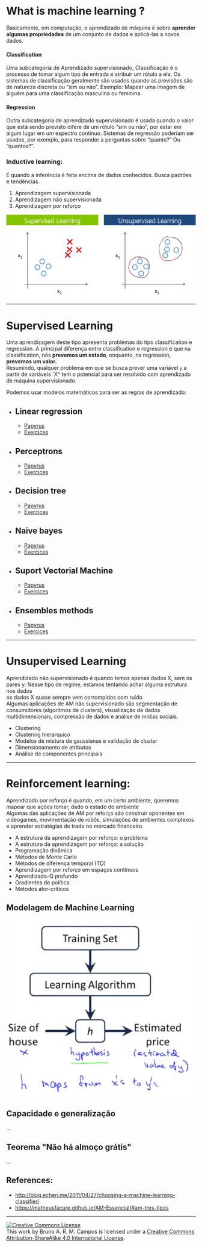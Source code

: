 
# What is machine learning ?
Basicamente, em computação, o aprendizado de máquina é sobre **aprender algumas propriedades** de um conjunto de dados e aplicá-las a novos dados. 

#### Classification
Uma subcategoria de Aprendizado supervisionado, Classificação é o processo de tomar algum tipo de entrada e atribuir um rótulo a ela. Os sistemas de classificação geralmente são usados ​​quando as previsões são de natureza discreta ou “sim ou não”. Exemplo: Mapear uma imagem de alguém para uma classificação masculina ou feminina.

#### Regression
Outra subcategoria de aprendizado supervisionado é usada quando o valor que está sendo previsto difere de um rótulo “sim ou não”, por estar em algum lugar em um espectro contínuo. Sistemas de regressão poderiam ser usados, por exemplo, para responder a perguntas sobre “quanto?” Ou “quantos?”.


### Inductive learning:
É quando a inferência é feita encima de dados conhecidos. Busca padrões e tendências.
1. Aprendizagem supervisionada
2. Aprendizagem não supervisionada
3. Aprendizagem por reforço

<img src="images/output_1_0.png" />

---

# Supervised Learning
Uma aprendizagem deste tipo apresenta problemas do tipo classification e regression. A principal diferença entre classification e regression é que na classification, nós **prevemos um estado**, enquanto, na regression, **prevemos um valor.**<br/>
Resumindo, qualquer problema em que se busca prever uma variável `y` a partir de variáveis `X^ tem o potencial para ser resolvido com aprendizado de máquina supervisionado.

Podemos usar modelos matemáticos para ser as regras de aprendizado:
* ## Linear regression
    * [Papyrus]()
    * [Exercices]()
- ## Perceptrons
    * [Papyrus]()
    * [Exercices]()
* ## Decision tree
    * [Papyrus]()
    * [Exercices]()
* ## Naive bayes
    * [Papyrus]()
    * [Exercices]()
* ## Suport Vectorial Machine
     * [Papyrus]()
     * [Exercices]()
* ## Ensembles methods
     * [Papyrus]()
     * [Exercices]()

---
# Unsupervised Learning
Aprendizado não supervisionado é quando temos apenas dados X, sem os pares y. Nesse tipo de regime, estamos tentando achar alguma estrutura nos dados
<br/>
os dados X quase sempre vem corrompidos com ruído
<br/>
Algumas aplicações de AM não supervisionado são segmentação de consumidores (algoritmos de clusters), visualização de dados multidimensionais, compressão de dados e análise de mídias sociais. 
<br/>
- Clustering
 - Clustering hierarquico
 - Modelos de mistura de gaussianas e validação de cluster
 - Dimensionamento de atributos
 - Análise de componentes principais

---
# Reinforcement learning:
Aprendizado por reforço é quando, em um certo ambiente, queremos mapear que ações tomar, dado o estado do ambiente
<br/>
Algumas das aplicações de AM por reforço são construir oponentes em videogames, movimentação de robôs, simulações de ambientes complexos e aprender estratégias de trade no mercado financeiro.<br/>
 - A estrutura da aprendizagem por reforço: o problema
 - A estrutura da aprendizagem por reforço: a solução
 - Programação dinâmica
 - Métodos de Monte Carlo
 - Métodos de diferença temporal (TD)
 - Aprendizagem por reforço em espaços contínuos
 - Aprendizado-Q profundo
 - Gradientes de política
 - Métodos ator-críticos




## Modelagem de Machine Learning

<img src="images/output_8_0.png" />

## Capacidade e generalização
...
## Teorema "Não há almoço grátis"
...


## References:
 - http://blog.echen.me/2011/04/27/choosing-a-machine-learning-classifier/
 - https://matheusfacure.github.io/AM-Essencial/#am-tres-tipos

---
<a rel="license" href="http://creativecommons.org/licenses/by-sa/4.0/"><img alt="Creative Commons License" style="border-width:0" src="https://i.creativecommons.org/l/by-sa/4.0/88x31.png" /></a><br />This work by <span xmlns:cc="http://creativecommons.org/ns#" property="cc:attributionName">Bruno A. R. M. Campos</span> is licensed under a <a rel="license" href="http://creativecommons.org/licenses/by-sa/4.0/">Creative Commons Attribution-ShareAlike 4.0 International License</a>.
